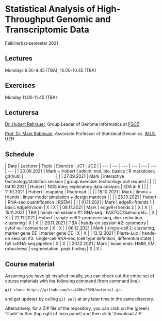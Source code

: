 # Statistical Analysis of High-Throughput Genomic and Transcriptomic Data
Fall/Herbst-semester 2021

## Lectures
Mondays 9.00-9.45 (TBA), 10.00-10.45 (TBA)

## Exercises
Monday 11.00-11.45 (TBA)

## Lecturersa

[Dr. Hubert Rehrauer](http://www.fgcz.ch/the-center/people/rehrauer.html), Group Leader of Genome Informatics at [FGCZ](http://www.fgcz.ch/)  

[Prof. Dr. Mark Robinson](https://robinsonlabuzh.github.io/), Associate Professor of Statistical Genomics, [IMLS](http://www.imls.uzh.ch/index.html), UZH  

## Schedule

| Date  | Lecturer | Topic | Exercise | JC1 | JC2 |
| --- | --- | --- | --- | --- | --- | --- |
| 20.09.2021  | Mark + Hubert  | admin; mol. bio. basics | R markdown; git(hub) | <img width=100/> | |
| 27.09.2021  | Mark | interactive technology/statistics session  | group exercise: technology pull request | | |
| 04.10.2021  | Hubert | NGS intro; exploratory data analysis | EDA in R | | |
| 11.10.2021  | Hubert | mapping  | Rsubread | | |
| 18.10.2021  | Mark | limma + friends | linear model simulation + design matrices | | |
| 25.10.2021  | Hubert | RNA-seq quantification    | RSEM  | | |
| 01.11.2021  | Mark | edgeR+friends 1 | basic edgeR/voom | X | X | 
| 08.11.2021  | Mark | edgeR+friends 2  | X | X | 
| 15.11.2021  | TBA | hands-on session #1: RNA-seq  | FASTQC/Salmon/etc. | X | X | 
| 22.11.2021  | Hubert | single-cell 1: preprocessing, dim. reduction, clustering | X | X |
| 29.11.2021  | TBA | hands-on session #2: cytometry  | cytof null comparison | X | X | 
| 06.12.2021  | Mark | single-cell 2: clustering, marker gene DE  | marker gene DE | X | X | 
| 13.12.2021  | Pierre-Luc | hands-on session #3: single-cell RNA-seq (cell type definition, differential state)  | full scRNA-seq pipeline | X | X | 
| 20.12.2021  | Mark | loose ends: HMM, EM, robustness   | segmentation, peak finding | X | X | 


## Course material

Assuming you have git installed locally, you can check out the entire set of course materials with the following command (from command line):
```
git clone https://github.com/sta426hs2020/material.git
```  
and get updates by calling `git pull` at any later time in the same directory.

Alternatively, for a ZIP file of the repository, you can click on the (green) 'Code' button (top right of main panel) and then click 'Download ZIP'.

